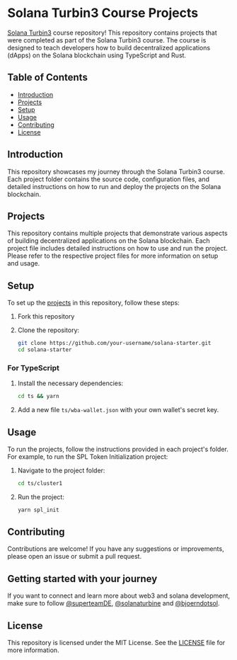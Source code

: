 # Solana Turbin3 Course Projects

[Solana Turbin3](https://turbin3.com/) course repository! This repository contains projects that were completed as part of the Solana Turbin3 course. The course is designed to teach developers how to build decentralized applications (dApps) on the Solana blockchain using TypeScript and Rust.

## Table of Contents

- [Introduction](#introduction)
- [Projects](#projects)
- [Setup](#setup)
- [Usage](#usage)
- [Contributing](#contributing)
- [License](#license)

## Introduction

This repository showcases my journey through the Solana Turbin3 course. Each project folder contains the source code, configuration files, and detailed instructions on how to run and deploy the projects on the Solana blockchain.

## Projects

This repository contains multiple projects that demonstrate various aspects of building decentralized applications on the Solana blockchain. Each project file includes detailed instructions on how to use and run the project. Please refer to the respective project files for more information on setup and usage.

## Setup

To set up the [projects](#projects) in this repository, follow these steps:

1. Fork this repository

2. Clone the repository:

   ```bash
   git clone https://github.com/your-username/solana-starter.git
   cd solana-starter
   ```

### For TypeScript

1. Install the necessary dependencies:

   ```bash
   cd ts && yarn
   ```

2. Add a new file `ts/wba-wallet.json` with your own wallet's secret key.

## Usage

To run the projects, follow the instructions provided in each project's folder. For example, to run the SPL Token Initialization project:

1. Navigate to the project folder:

   ```bash
   cd ts/cluster1
   ```

2. Run the project:
   ```bash
   yarn spl_init
   ```

## Contributing

Contributions are welcome! If you have any suggestions or improvements, please open an issue or submit a pull request.

## Getting started with your journey

If you want to connect and learn more about web3 and solana development, make sure to follow [@superteamDE](https://x.com/SuperteamDE), [@solanaturbine](https://x.com/solanaturbine) and [@bjoerndotsol](https://x.com/bjoerndotsol).

## License

This repository is licensed under the MIT License. See the [LICENSE](LICENSE) file for more information.
